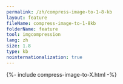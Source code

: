 ```yaml
---
permalink: /zh/compress-image-to-1-8-kb
layout: feature
fileName: compress-image-to-1-8kb
folderName: feature
tool: imgcompression
lang: zh
size: 1.8
type: kb
nointernationalization: true
---
```

{%- include compress-image-to-X.html -%}
      